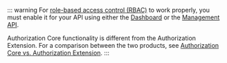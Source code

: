 
::: warning 
For [role-based access control (RBAC)](/authorization/concepts/rbac) to work properly, you must enable it for your API using either the [Dashboard](/authorization/guides/dashboard/enable-rbac) or the [Management API](/authorization/guides/api/enable-rbac).

Authorization Core functionality is different from the Authorization Extension. For a comparison between the two products, see [Authorization Core vs. Authorization Extension](/authorization/concepts/core-vs-extension).
:::